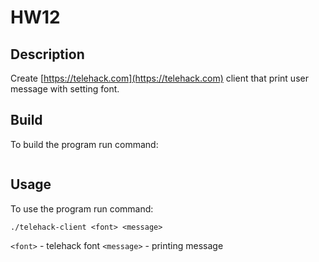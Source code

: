 # HW12

## Description

Create [https://telehack.com](https://telehack.com) client that print user message with setting font.   

## Build

To build the program run command:

```
```

## Usage

To use the program run command:

```
./telehack-client <font> <message>
```

`<font>` - telehack font
`<message>` - printing message

